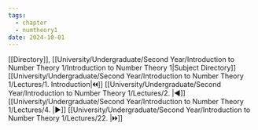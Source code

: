 ```yaml
---
tags:
  - chapter
  - numtheory1
date: 2024-10-01
---
```

[[Directory]], [[University/Undergraduate/Second Year/Introduction to Number Theory 1/Introduction to Number Theory 1|Subject Directory]]
[[University/Undergraduate/Second Year/Introduction to Number Theory 1/Lectures/1. Introduction|🞀🞀]] [[University/Undergraduate/Second Year/Introduction to Number Theory 1/Lectures/2. |◀]] [[University/Undergraduate/Second Year/Introduction to Number Theory 1/Lectures/4. |▶]] [[University/Undergraduate/Second Year/Introduction to Number Theory 1/Lectures/22. |🞂🞂]]
# 
## 
### 